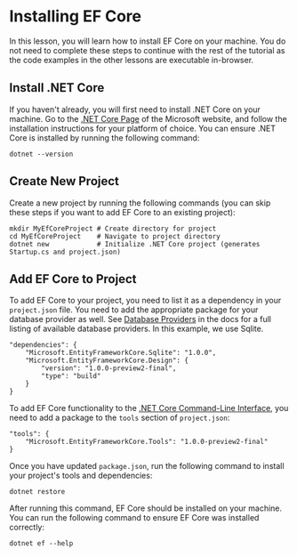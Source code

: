 # Installing EF Core  
 
In this lesson, you will learn how to install EF Core on your machine. You do not need to complete these steps to continue with the rest of the tutorial as the code examples in the other lessons are executable in-browser.
 
## Install .NET Core 
 
If you haven't already, you will first need to install .NET Core on your machine. Go to the [.NET Core Page](https://www.microsoft.com/net/core) of the Microsoft website, and follow the installation instructions for your platform of choice. You can ensure .NET Core is installed by running the following command: 
 
``` 
dotnet --version 
``` 
  
## Create New Project 
 
Create a new project by running the following commands (you can skip these steps if you want to add EF Core to an existing project):  
 
```  
mkdir MyEfCoreProject # Create directory for project  
cd MyEfCoreProject    # Navigate to project directory   
dotnet new            # Initialize .NET Core project (generates Startup.cs and project.json)  
```  
  
## Add EF Core to Project 
 
To add EF Core to your project, you need to list it as a dependency in your `project.json` file. You need to add the appropriate package for your database provider as well. See [Database Providers](https://docs.microsoft.com/en-us/ef/core/providers/) in the docs for a full listing of available database providers. In this example, we use Sqlite. 
 
```{json} 
"dependencies": {
    "Microsoft.EntityFrameworkCore.Sqlite": "1.0.0", 
    "Microsoft.EntityFrameworkCore.Design": {       
        "version": "1.0.0-preview2-final", 
        "type": "build"  
    }   
} 
``` 
 
To add EF Core functionality to the [.NET Core Command-Line Interface](https://docs.microsoft.com/en-us/dotnet/articles/core/tools/), you need to add a package to the `tools` section of `project.json`: 
 
``` 
"tools": { 
    "Microsoft.EntityFrameworkCore.Tools": "1.0.0-preview2-final" 
} 
``` 
 
Once you have updated `package.json`, run the following command to install your project's tools and dependencies: 
 
``` 
dotnet restore 
``` 
 
After running this command, EF Core should be installed on your machine. You can run the following command to ensure EF Core was installed correctly: 
 
``` 
dotnet ef --help 
``` 
 
